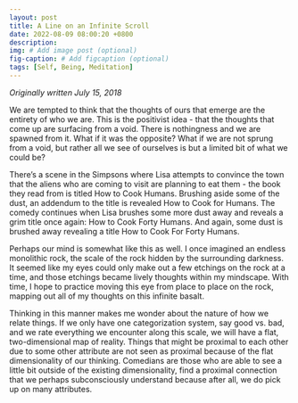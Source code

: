 ```yaml
---
layout: post
title: A Line on an Infinite Scroll
date: 2022-08-09 08:00:20 +0800
description: 
img: # Add image post (optional)
fig-caption: # Add figcaption (optional)
tags: [Self, Being, Meditation]
---
```


_Originally written July 15, 2018_

We are tempted to think that the thoughts of ours that emerge are the entirety of who we are. This is the positivist idea - that the thoughts that come up are surfacing from a void. There is nothingness and we are spawned from it. What if it was the opposite? What if we are not sprung from a void, but rather all we see of ourselves is but a limited bit of what we could be?

There’s a scene in the Simpsons where Lisa attempts to convince the town that the aliens who are coming to visit are planning to eat them - the book they read from is titled How to Cook Humans. Brushing aside some of the dust, an addendum to the title is revealed How to Cook for Humans. The comedy continues when Lisa brushes some more dust away and reveals a grim title once again: How to Cook Forty Humans. And again, some dust is brushed away revealing a title How to Cook For Forty Humans.

Perhaps our mind is somewhat like this as well. I once imagined an endless monolithic rock, the scale of the rock hidden by the surrounding darkness. It seemed like my eyes could only make out a few etchings on the rock at a time, and those etchings became lively thoughts within my mindscape. With time, I hope to practice moving this eye from place to place on the rock, mapping out all of my thoughts on this infinite basalt.

Thinking in this manner makes me wonder about the nature of how we relate things. If we only have one categorization system, say good vs. bad, and we rate everything we encounter along this scale, we will have a flat, two-dimensional map of reality. Things that might be proximal to each other due to some other attribute are not seen as proximal because of the flat dimensionality of our thinking. Comedians are those who are able to see a little bit outside of the existing dimensionality, find a proximal connection that we perhaps subconsciously understand because after all, we do pick up on many attributes.
